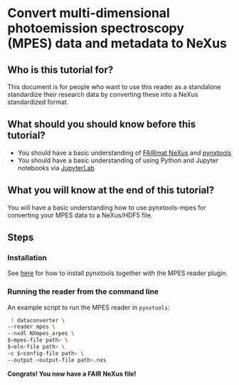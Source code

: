 # Convert multi-dimensional photoemission spectroscopy (MPES) data and metadata to NeXus

## Who is this tutorial for?

This document is for people who want to use this reader as a standalone standardize their research data by converting these
into a NeXus standardized format.

## What should you should know before this tutorial?

- You should have a basic understanding of [FAIRmat NeXus](https://github.com/FAIRmat/nexus_definitions) and [pynxtools](https://github.com/FAIRmat/pynxtools)
- You should have a basic understanding of using Python and Jupyter notebooks via [JupyterLab](https://jupyter.org)

## What you will know at the end of this tutorial?

You will have a basic understanding how to use pynxtools-mpes for converting your MPES data to a NeXus/HDF5 file.

## Steps

### Installation
See [here](./installation.md) for how to install pynxtools together with the MPES reader plugin.

### Running the reader from the command line
An example script to run the MPES reader in `pynxtools`:
```sh
 ! dataconverter \
--reader mpes \
--nxdl NXmpes_arpes \
$<mpes-file path> \
$<eln-file path> \
-c $<config-file path> \
--output <output-file path>.nxs
```

**Congrats! You now have a FAIR NeXus file!**
